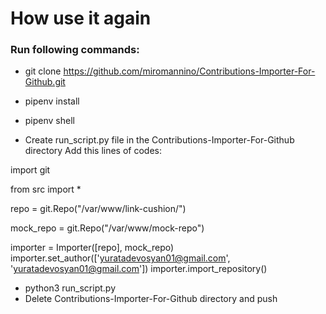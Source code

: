 # How use it again

### Run following commands:
* git clone https://github.com/miromannino/Contributions-Importer-For-Github.git
* pipenv install
* pipenv shell

* Create run_script.py file in the Contributions-Importer-For-Github directory
Add this lines of codes:

import git

from src import *

repo = git.Repo("/var/www/link-cushion/")

mock_repo = git.Repo("/var/www/mock-repo")

importer = Importer([repo], mock_repo)
importer.set_author(['yuratadevosyan01@gmail.com', 'yuratadevosyan01@gmail.com'])
importer.import_repository()

* python3 run_script.py
* Delete Contributions-Importer-For-Github directory and push
